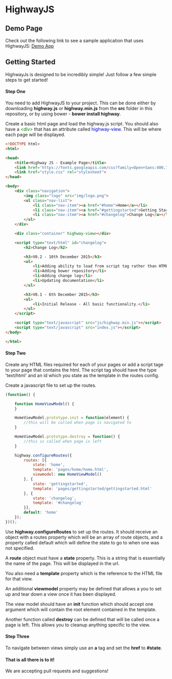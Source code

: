 # HighwayJS

## Demo Page

Check out the following link to see a sample application that uses HighwayJS:
[Demo App](http://beginninghere.co.uk/highway/)

## Getting Started

HighwayJs is designed to be incredibly simple! Just follow a few simple steps to get started!

#### Step One

You need to add HighwayJS to your project. This can be done either by downloading **highway.js** or **highway.min.js** from the **src** folder in this repository, or by using bower - **bower install highway**.

Create a basic html page and load the highway.js script. You should also have a <span style="color: #007700">&lt;div&gt;</span> that has an attribute called <span style="color: #0000CC">highway-view</span>. This will be where each page will be displayed.

```html
<!DOCTYPE html>
<html>

<head>
    <title>Highway JS - Example Page</title>
    <link href='https://fonts.googleapis.com/css?family=Open+Sans:400,700' rel='stylesheet' type='text/css'>
    <link href="style.css" rel="stylesheet">
</head>

<body>
    <div class="navigation">
        <img class="logo" src="img/logo.png">
        <ul class="nav-list">
            <li class="nav-item"><a href="#home">Home</a></li>
            <li class="nav-item"><a href="#gettingstarted">Getting Started</a></li>
            <li class="nav-item"><a href="#changelog">Change Log</a></li>
        </ul>
    </div>

    <div class="container" highway-view></div>

    <script type="text/html" id="changelog">
        <h2>Change Log</h2>

        <h3>V0.2 - 10th December 2015</h3>
        <ul>
            <li>Adding ability to load from script tag rather than HTML file</li>
            <li>Adding bower repository</li>
            <li>Adding change log</li>
            <li>Updating documentation</li>
        </ul>

        <h3>V0.1 - 6th December 2015</h3>
        <ul>
            <li>Initial Release - All basic functionality.</li>
        </ul>
    </script>

    <script type="text/javascript" src="js/highway.min.js"></script>
    <script type="text/javascript" src="index.js"></script>
</body>

</html>
```

#### Step Two

Create any HTML files required for each of your pages or add a script tage to your page that contains the html. The script tag should have the type 'text/html' and an id which you state as the template in the routes config.

Create a javascript file to set up the routes.

```javascript
(function() {

    function HomeViewModel() {
    }

    HomeViewModel.prototype.init = function(element) {
        //this will be called when page is navigated to
    }

    HomeViewModel.prototype.destroy = function() {
        //this is called when page is left
    }

    highway.configureRoutes({
        routes: [{
            state: 'home',
            template: 'pages/home/home.html',
            viewmodel: new HomeViewModel()
        }, {
            state: 'gettingstarted',
            template: 'pages/gettingstarted/gettingstarted.html'
        }, {
            state: 'changelog',
            template: '#changelog'
        }],
        default: 'home'
    });
})();
```


Use **highway.configureRoutes** to set up the routes. It should receive an object with a routes property which will be an array of route objects, and a property called default which will define the state to go to when one was not specified.  

A **route** object must have a **state** property. This is a string that is essentially the name of the page. This will be displayed in the url.  

You also need a **template** property which is the reference to the HTML file for that view.  

An additional **viewmodel** property may be defined that allows a you to set up and tear down a view once it has been displayed.  

The view model should have an **init** function which should accept one argument which will contain the root element contained in the template.  

Another function called **destroy** can be defined that will be called once a page is left. This allows you to cleanup anything specific to the view.

#### Step Three

To navigate between views simply use an **a** tag and set the **href** to **#state**.

#### That is all there is to it!

We are accepting pull requests and suggestions!
